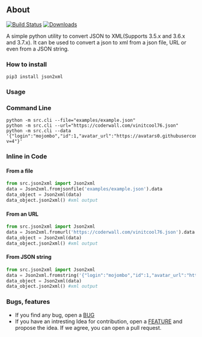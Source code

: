 ## About

[![Build Status](https://travis-ci.org/vinitkumar/json2xml.svg?branch=master)](https://travis-ci.org/vinitkumar/json2xml)
[![Downloads](https://pepy.tech/badge/json2xml)](https://pepy.tech/project/json2xml)

A simple python utility to convert JSON to XML(Supports 3.5.x and 3.6.x and 3.7.x).
It can be used to convert a json to xml from a json file, URL or even from a JSON string.
### How to install

```
pip3 install json2xml
```

### Usage

### Command Line

```
python -m src.cli --file="examples/example.json"
python -m src.cli --url="https://coderwall.com/vinitcool76.json"
python -m src.cli --data '{"login":"mojombo","id":1,"avatar_url":"https://avatars0.githubusercontent.com/u/1?v=4"}'
```

### Inline in Code

#### From a file

```python
from src.json2xml import Json2xml
data = Json2xml.fromjsonfile('examples/example.json').data
data_object = Json2xml(data)
data_object.json2xml() #xml output
```

#### From an URL

```python
from src.json2xml import Json2xml
data = Json2xml.fromurl('https://coderwall.com/vinitcool76.json').data
data_object = Json2xml(data)
data_object.json2xml() #xml output
```

#### From JSON string

```python
from src.json2xml import Json2xml
data = Json2xml.fromstring('{"login":"mojombo","id":1,"avatar_url":"https://avatars0.githubusercontent.com/u/1?v=4"}').data
data_object = Json2xml(data)
data_object.json2xml() #xml output
```

### Bugs, features

- If you find any bug, open a [BUG](https://github.com/vinitkumar/json2xml/issues/new?assignees=&labels=&template=bug_report.md&title=)
- If you have an intresting Idea for contribution, open a [FEATURE](https://github.com/vinitkumar/json2xml/issues/new?assignees=&labels=&template=feature_request.md&title=) and propose the idea. If we agree, you can open a pull request.
